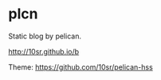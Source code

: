 plcn
====


Static blog by pelican.

<http://10sr.github.io/b>

Theme: https://github.com/10sr/pelican-hss

